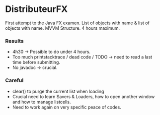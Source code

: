 # DistributeurFX

First attempt to the Java FX examen.
List of objects with name & list of objects with name.
MVVM Structure.
4 hours maximum.

### Results

* 4h30 -> Possible to do under 4 hours.
* Too much printstacktrace / dead code / TODO -> need to read a last time before submitting.
* No javadoc -> crucial.

### Careful

* clear() to purge the current list when loading
* Crucial need to learn Savers & Loaders, how to open another window and how to manage listcells.
* Need to work again on very specific peace of codes.
